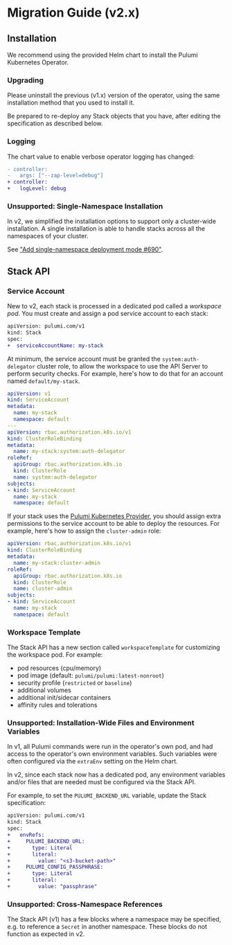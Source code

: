 
# Migration Guide (v2.x)

## Installation

We recommend using the provided Helm chart to install the Pulumi Kubernetes Operator.

### Upgrading

Please uninstall the previous (v1.x) version of the operator, using the same installation method that you used to install it.

Be prepared to re-deploy any Stack objects that you have, after editing the specification as described below.

### Logging

The chart value to enable verbose operator logging has changed:

```diff
- controller:
-   args: ["--zap-level=debug"]
+ controller:
+   logLevel: debug
```

### Unsupported: Single-Namespace Installation

In v2, we simplified the installation options to support only a cluster-wide
installation. A single installation is able to handle stacks across all the namespaces of your cluster.

See ["Add single-namespace deployment mode #690"](https://github.com/pulumi/pulumi-kubernetes-operator/issues/690).


## Stack API

### Service Account

New to v2, each stack is processed in a dedicated pod called a _workspace pod_.  You must create and assign a pod service account to each stack:

```diff
apiVersion: pulumi.com/v1
kind: Stack
spec:
+  serviceAccountName: my-stack
```

At minimum, the service account must be granted the `system:auth-delegator` cluster role, to allow the workspace to use the API Server to perform security checks. For example, here's how to do that for an account named `default/my-stack`.

```yaml
apiVersion: v1
kind: ServiceAccount
metadata:
  name: my-stack
  namespace: default
---
apiVersion: rbac.authorization.k8s.io/v1
kind: ClusterRoleBinding
metadata:
  name: my-stack:system:auth-delegator
roleRef:
  apiGroup: rbac.authorization.k8s.io
  kind: ClusterRole
  name: system:auth-delegator
subjects:
- kind: ServiceAccount
  name: my-stack
  namespace: default
```

If your stack uses the [Pulumi Kubernetes Provider](https://www.pulumi.com/registry/packages/kubernetes/#pulumi-kubernetes-provider), you should assign extra permissions
to the service account to be able to deploy the resources. For example, here's how to
assign the `cluster-admin` role:

```yaml
apiVersion: rbac.authorization.k8s.io/v1
kind: ClusterRoleBinding
metadata:
  name: my-stack:cluster-admin
roleRef:
  apiGroup: rbac.authorization.k8s.io
  kind: ClusterRole
  name: cluster-admin
subjects:
- kind: ServiceAccount
  name: my-stack
  namespace: default
```

### Workspace Template

The Stack API has a new section called `workspaceTemplate` for customizing the workspace pod. For example:

- pod resources (cpu/memory)
- pod image (default: `pulumi/pulumi:latest-nonroot`)
- security profile (`restricted` or `baseline`)
- additional volumes
- additional init/sidecar containers
- affinity rules and tolerations

### Unsupported: Installation-Wide Files and Environment Variables

In v1, all Pulumi commands were run in the operator's own pod, and had access to the operator's own environment variables. Such variables were often configured via the `extraEnv` setting on the Helm chart. 

In v2, since each stack now has a dedicated pod, any environment variables and/or files that are needed must be configured via the Stack API.

For example, to set the `PULUMI_BACKEND_URL` variable, update the Stack specification:
```diff
apiVersion: pulumi.com/v1
kind: Stack
spec:
+   envRefs:
+     PULUMI_BACKEND_URL:
+       type: Literal
+       literal:
+         value: "<s3-bucket-path>"
+     PULUMI_CONFIG_PASSPHRASE:
+       type: Literal
+       literal:
+         value: "passphrase"
```

### Unsupported: Cross-Namespace References

The Stack API (v1) has a few blocks where a namespace may be specified, e.g.
to reference a `Secret` in another namespace. These blocks do not function as expected in v2.